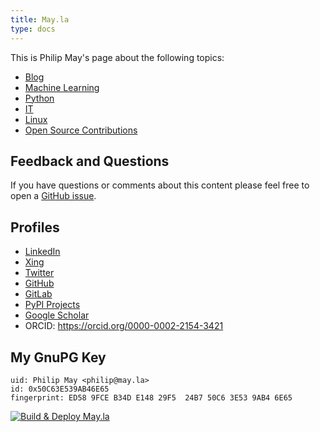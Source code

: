 ```yaml
---
title: May.la
type: docs
---
```


This is Philip May's page about the following topics:

- [Blog](/blog/)
- [Machine Learning](/machine-learning/)
- [Python](/python/)
- [IT](/it/)
- [Linux](/linux/)
- [Open Source Contributions](/open-source-contributions/)

## Feedback and Questions
If you have questions or comments about this content please feel free to
open a [GitHub issue](https://github.com/PhilipMay/may-la-hugo/issues/new).

## Profiles
- [LinkedIn](https://www.linkedin.com/in/philip-may-3992889a/)
- [Xing](https://www.xing.com/profile/Philip_May)
- [Twitter](https://twitter.com/pMay)
- [GitHub](https://github.com/PhilipMay)
- [GitLab](https://gitlab.com/PhilipMay)
- [PyPI Projects](https://pypi.org/user/Dieshe/)
- [Google Scholar](https://scholar.google.de/citations?user=tmsgMY8AAAAJ&hl=de&oi=sra)
- ORCID: <https://orcid.org/0000-0002-2154-3421>

## My GnuPG Key
```
uid: Philip May <philip@may.la>
id: 0x50C63E539AB46E65
fingerprint: ED58 9FCE B34D E148 29F5  24B7 50C6 3E53 9AB4 6E65
```

[![Build & Deploy May.la](https://github.com/PhilipMay/may-la-hugo/actions/workflows/make-deploy.yml/badge.svg)](https://github.com/PhilipMay/may-la-hugo/actions/workflows/make-deploy.yml)
